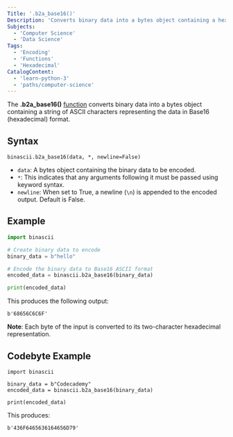 ```yaml
---
Title: '.b2a_base16()'
Description: 'Converts binary data into a bytes object containing a hexadecimal (Base16) ASCII representation.'
Subjects:
  - 'Computer Science'
  - 'Data Science'
Tags:
  - 'Encoding'
  - 'Functions'
  - 'Hexadecimal'
CatalogContent:
  - 'learn-python-3'
  - 'paths/computer-science'
---
```


The **.b2a_base16()** [function](https://docs.python.org/3/library/binascii.html#binascii.b2a_base16) converts binary data into a bytes object containing a string of ASCII characters representing the data in Base16 (hexadecimal) format.

## Syntax

```pseudo
binascii.b2a_base16(data, *, newline=False)
```

- `data`: A bytes object containing the binary data to be encoded.
- `*`: This indicates that any arguments following it must be passed using keyword syntax.
- `newline`: When set to True, a newline (`\n`) is appended to the encoded output. Default is False.

## Example

```py
import binascii

# Create binary data to encode
binary_data = b"hello"

# Encode the binary data to Base16 ASCII format
encoded_data = binascii.b2a_base16(binary_data)

print(encoded_data)
```

This produces the following output:

```shell
b'68656C6C6F'
```

**Note**: Each byte of the input is converted to its two-character hexadecimal representation.

## Codebyte Example

```codebyte/python
import binascii

binary_data = b"Codecademy"
encoded_data = binascii.b2a_base16(binary_data)

print(encoded_data)
```

This produces:

```shell
b'436F6465636164656D79'
```
